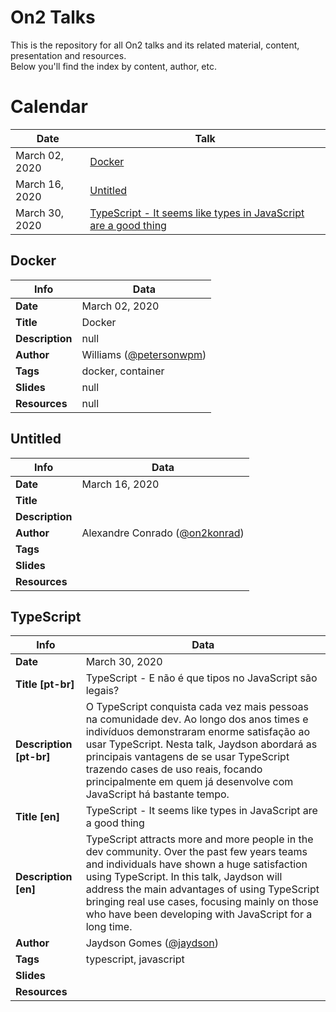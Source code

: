 # On2 Talks
This is the repository for all On2 talks and its related material, content, presentation and resources.  
Below you'll find the index by content, author, etc.  

# Calendar
Date | Talk
--- | ---
March 02, 2020 | [Docker](#docker)
March 16, 2020 | [Untitled](#untitled)
March 30, 2020 | [TypeScript - It seems like types in JavaScript are a good thing](#typescript)


## Docker
Info | Data
--- | ---
__Date__ | March 02, 2020
__Title__ | Docker
__Description__ | null
__Author__ | Williams ([@petersonwpm](https://github.com/orgs/on2-dev/people/petersonwpm))  
__Tags__| docker, container  
__Slides__ | null
__Resources__ | null

## Untitled
Info | Data
--- | ---
__Date__ | March 16, 2020  
__Title__ |   
__Description__ |  
__Author__ | Alexandre Conrado ([@on2konrad](https://github.com/orgs/on2-dev/people/on2konrad))  
__Tags__ |  
__Slides__ |  
__Resources__ | 

## TypeScript
Info | Data
--- | ---
__Date__ | March 30, 2020  
__Title [pt-br]__ | TypeScript - E não é que tipos no JavaScript são legais?  
__Description [pt-br]__ | O TypeScript conquista cada vez mais pessoas na comunidade dev. Ao longo dos anos times e indivíduos demonstraram enorme satisfação ao usar TypeScript. Nesta talk, Jaydson abordará as principais vantagens de se usar TypeScript trazendo cases de uso reais, focando principalmente em quem já desenvolve com JavaScript há bastante tempo.
__Title [en]__ | TypeScript - It seems like types in JavaScript are a good thing
__Description [en]__ | TypeScript attracts more and more people in the dev community. Over the past few years teams and individuals have shown a huge satisfaction using TypeScript. In this talk, Jaydson will address the main advantages of using TypeScript bringing real use cases, focusing mainly on those who have been developing with JavaScript for a long time.  
__Author__ | Jaydson Gomes ([@jaydson](https://github.com/orgs/on2-dev/people/jaydson))  
__Tags__ | typescript, javascript  
__Slides__ |  
__Resources__ | 
